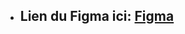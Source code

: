 - ## Lien du Figma ici: [Figma](https://www.figma.com/design/81IWqqqqKevOiiwxoLROHM/Restaurant-website-design--Community-?node-id=1-2&t=T1bohWVk3MkEwuuX-1)
